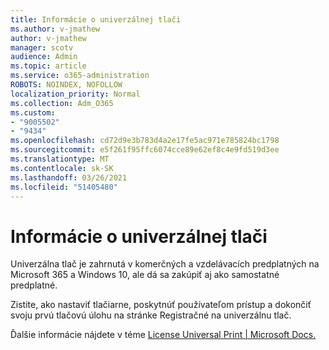 ```yaml
---
title: Informácie o univerzálnej tlači
ms.author: v-jmathew
author: v-jmathew
manager: scotv
audience: Admin
ms.topic: article
ms.service: o365-administration
ROBOTS: NOINDEX, NOFOLLOW
localization_priority: Normal
ms.collection: Adm_O365
ms.custom:
- "9005502"
- "9434"
ms.openlocfilehash: cd72d9e3b783d4a2e17fe5ac971e785824bc1798
ms.sourcegitcommit: e5f261f95ffc6074cce89e62ef8c4e9fd519d3ee
ms.translationtype: MT
ms.contentlocale: sk-SK
ms.lasthandoff: 03/26/2021
ms.locfileid: "51405480"
---
```

# <a name="about-universal-print"></a>Informácie o univerzálnej tlači

Univerzálna tlač je zahrnutá v komerčných a vzdelávacích predplatných na Microsoft 365 a Windows 10, ale dá sa zakúpiť aj ako samostatné predplatné.

Zistite, ako nastaviť tlačiarne, poskytnúť používateľom prístup a dokončiť svoju prvú tlačovú úlohu na stránke Registračné na univerzálnu tlač.

Ďalšie informácie nájdete v téme [License Universal Print | Microsoft Docs.](https://docs.microsoft.com/universal-print/fundamentals/universal-print-license)
